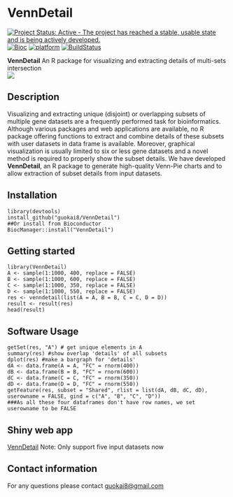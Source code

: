 # VennDetail
[![Project Status: Active - The project has reached a stable, usable
state and is being actively
developed.](http://www.repostatus.org/badges/latest/active.svg)](http://www.repostatus.org/#active)
[![Bioc](http://www.bioconductor.org/shields/years-in-bioc/VennDetail.svg)](https://www.bioconductor.org/packages/devel/bioc/html/VennDetail.html#since)
[![platform](http://www.bioconductor.org/shields/availability/3.10/VennDetail.svg)](https://www.bioconductor.org/packages/devel/bioc/html/VennDetail.html#archives)
[![BuildStatus](http://www.bioconductor.org/shields/build/devel/bioc/VennDetail.svg)](https://bioconductor.org/checkResults/devel/bioc-LATEST/VennDetail/)

__VennDetail__ An R package for visualizing and extracting details of multi-sets 
intersection  
![](venn.png)

## Description

Visualizing and extracting unique (disjoint) or overlapping subsets of multiple 
gene datasets are a frequently performed task for bioinformatics. Although various 
packages and web applications are available, no R package offering functions to
extract and combine details of these subsets with user datasets in data frame is
available. Moreover, graphical visualization is usually limited to six or less 
gene datasets and a novel method is required to properly show the subset details.
We have developed __VennDetail__, an R package to generate high-quality Venn-Pie
charts and to allow extraction of subset details from input datasets.  

## Installation 
``` 
library(devtools)    
install_github("guokai8/VennDetail")
##Or install from Bioconductor
BiocManager::install("VennDetail")
``` 
## Getting started
```  
library(VennDetail)
A <- sample(1:1000, 400, replace = FALSE)
B <- sample(1:1000, 600, replace = FALSE)
C <- sample(1:1000, 350, replace = FALSE)
D <- sample(1:1000, 550, replace = FALSE)
res <- venndetail(list(A = A, B = B, C = C, D = D))
result <- result(res)
head(result)
```  
## Software Usage
```  
getSet(res, "A") # get unique elements in A
summary(res) #show overlap 'details' of all subsets
dplot(res) #make a bargraph for 'details'
dA <- data.frame(A = A, "FC" = rnorm(400))
dB <- data.frame(B = B, "FC" = rnorm(600))
dC <- data.frame(C = C, "FC" = rnorm(350))
dD <- data.frame(D = D, "FC" = rnorm(550))
getFeature(res, subset = "Shared", rlist = list(dA, dB, dC, dD), 
userowname = FALSE, gind = c("A", "B", "C", "D"))
###As all these four dataframes don't have row names, we set userowname to be FALSE
``` 
## Shiny web app 

[VennDetail](http://hurlab.med.und.edu/VennDetail/)
Note: Only support five input datasets now
## Contact information

For any questions please contact guokai8@gmail.com
